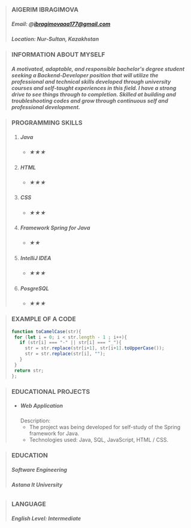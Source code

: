 >### AIGERIM IBRAGIMOVA
>##### Email: @ibragimovaaa177@gmail.com
>##### Location: Nur-Sultan, Kazakhstan





>### INFORMATION ABOUT MYSELF
>##### A motivated, adaptable, and responsible bachelor's degree student seeking a Backend-Developer position that will utilize the professional and technical skills developed through university courses and self-taught experiences in this field. I have a strong drive to see things through to completion. Skilled at building and troubleshooting codes and grow through continuous self and professional development.





>### PROGRAMMING SKILLS
>1. ##### Java
>     * ##### ★★★
>1. ##### HTML
>     * ##### ★★★
>1. ##### CSS
>    * ##### ★★★
>1. ##### Framework Spring for Java
>    * ##### ★★
>1. ##### IntelliJ IDEA
>     * ##### ★★★
>1. ##### PosgreSQL
>     * ##### ★★★



>### EXAMPLE OF A CODE
>```javascript
>function toCamelCase(str){
>  for (let i = 0; i < str.length - 1 ; i++){
>    if (str[i] === "-" || str[i] === "_"){
>      str = str.replace(str[i+1], str[i+1].toUpperCase());
>      str = str.replace(str[i], "");
>    }
>  }
>  return str;
>};
>```



>### EDUCATIONAL PROJECTS
>* ##### Web Application
>     Description:
>     * The project was being developed for self-study of the Spring framework for Java.
>     * Technologies used: Java, SQL, JavaScript, HTML / CSS.



>### EDUCATION
>##### Software Engineering
>###### **Astana It University**



>### LANGUAGE
>##### English Level: Intermediate